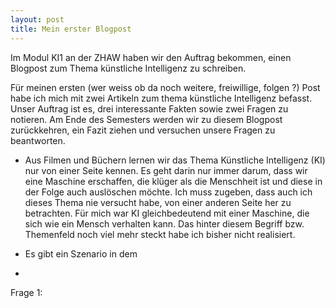 ```yaml
---
layout: post
title: Mein erster Blogpost
---
```


Im Modul KI1 an der ZHAW haben wir den Auftrag bekommen, einen Blogpost zum Thema künstliche Intelligenz zu schreiben. 

Für meinen ersten (wer weiss ob da noch weitere, freiwillige, folgen ?) Post habe ich mich mit zwei Artikeln zum thema künstliche Intelligenz befasst. Unser Auftrag ist es, drei interessante Fakten sowie zwei Fragen zu notieren. Am Ende des Semesters werden wir zu diesem Blogpost zurückkehren, ein Fazit ziehen und versuchen unsere Fragen zu beantworten.

- Aus Filmen und Büchern lernen wir das Thema Künstliche Intelligenz (KI) nur von einer Seite kennen. Es geht darin nur immer darum, dass wir eine Maschine erschaffen, die klüger als die Menschheit ist und diese in der Folge auch auslöschen möchte. Ich muss zugeben, dass auch ich dieses Thema nie versucht habe, von einer anderen Seite her zu betrachten. Für mich war KI gleichbedeutend mit einer Maschine, die sich wie ein Mensch verhalten kann. Das hinter diesem Begriff bzw. Themenfeld noch viel mehr steckt habe ich bisher nicht realisiert.


- Es gibt ein Szenario in dem 


- 

Frage 1: 
